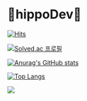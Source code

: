 
<!-- Header -->

<h1> 🦛hippoDev🦛 </h1>

<!-- Ctrl + / : 주석처리 -->
<!-- Github hits -->
[![Hits](https://hits.seeyoufarm.com/api/count/incr/badge.svg?url=https%3A%2F%2Fgithub.com%2Frighthunkwon&count_bg=%23282A2D&title_bg=%23282A2D&icon=github.svg&icon_color=%23FFF7E1&title=Github&edge_flat=false)](https://github.com/righthunkwon)

<!--Baekjoon tier-->
[![Solved.ac
프로필](http://mazassumnida.wtf/api/mini/generate_badge?boj=dhtmxk8134)](https://solved.ac/dhtmxk8134)

<!-- Github stats -->
[![Anurag's GitHub stats](https://github-readme-stats.vercel.app/api?username=깃허브아이디)](https://github.com/깃허브아이디/github-readme-stats)

<!-- Top Langs -->
[![Top Langs](https://github-readme-stats.vercel.app/api/top-langs/?username=깃허브아이디)](https://github.com/깃허브아이디/github-readme-stats)



<!-- Once I've used (logos) -->
<img src="https://img.shields.io/badge/이름-색상코드?style=flat-square&logo=로고명&logoColor=로고색"/>



<!-- Footer -->
